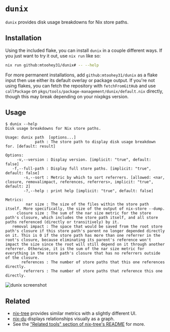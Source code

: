 # `dunix`

`dunix` provides disk usage breakdowns for Nix store paths.

## Installation

Using the included flake, you can install `dunix` in a couple different ways. If you just want to try it out, use `nix run` like so:

```sh
nix run github:mtoohey31/dunix# -- --help
```

For more permanent installations, add `github:mtoohey31/dunix` as a flake input then use either its default overlay or package output. If you're not using flakes, you can fetch the repository with `fetchFromGitHub` and use `callPackage` on `pkgs/tools/package-management/dunix/default.nix` directly, though this may break depending on your nixpkgs version.

## Usage

```console
$ dunix --help
Disk usage breakdowns for Nix store paths.

Usage: dunix path  [options...]
             path : The store path to display disk usage breakdown for. [default: result]

Options:
     -v,--version : Display version. [implicit: "true", default: false]
   -f,--full-path : Display full store paths. [implicit: "true", default: false]
        -s,--sort : Metric by which to sort referrers. [allowed: <nar, closure, removalimpact, references, referrers>, implicit: "true", default: 2]
        -?,--help : print help [implicit: "true", default: false]

Metrics:
         nar size : The size of the files within the store path itself. More specifically, the size of the output of nix-store --dump.
     closure size : The sum of the nar size metric for the store path's closure, which includes the store path itself, and all store paths referenced (directly or transitively) by it.
   removal impact : The space that would be saved from the root store path's closure if this store path's parent no longer depended directly on it. This is 0 if the store path has more than one referrer in the root's closure, because eliminating its parent's reference won't impact the size since the root will still depend on it through another referrer. Otherwise, it is the sum of the nar size metric for everything in the store path's closure that has no referrers outside of the closure.
       references : The number of store paths that this one references directly.
        referrers : The number of store paths that reference this one directly.
```

![`dunix` screenshot](https://github.com/mtoohey31/dunix/assets/36740602/cf430c78-2d42-48f7-91f5-1b118f91a008)

## Related

- [nix-tree](https://github.com/utdemir/nix-tree) provides similar metrics with a slightly different UI.
- [nix-du](https://github.com/symphorien/nix-du) displays relationships visually as a graph.
- See the ["Related tools" section of nix-tree's README](https://github.com/utdemir/nix-tree?tab=readme-ov-file#related-tools) for more.
